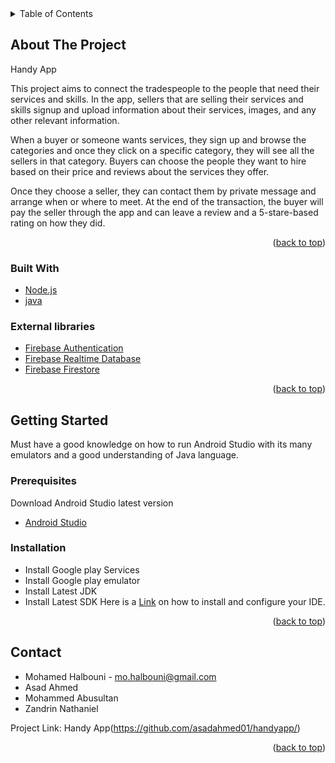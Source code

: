 <div id="top"></div>

<!-- TABLE OF CONTENTS -->
<details>
  <summary>Table of Contents</summary>
  <ol>
    <li>
      <a href="#about-the-project">About The Project</a>
      <ul>
        <li><a href="#built-with">Built With</a></li>
        <li><a href="#external-libraries">External libraries</a></li>
      </ul>
    </li>
    <li>
      <a href="#getting-started">Getting Started</a>
      <ul>
        <li><a href="#prerequisites">Prerequisites</a></li>
        <li><a href="#installation">Installation</a></li>
      </ul>
    </li>
    <li><a href="#usage">Usage</a></li>
    <li><a href="#contributing">Contributing</a></li>
    <li><a href="#license">License</a></li>
    <li><a href="#contact">Contact</a></li>
    <li><a href="#acknowledgments">Acknowledgments</a></li>
  </ol>
</details>



<!-- ABOUT THE PROJECT -->
## About The Project

Handy App

This project aims to connect the tradespeople to the people that need their services and skills. 
In the app, sellers that are selling their services and skills signup and upload information about their services, images, and any other relevant information.

When a buyer or someone wants services, they sign up and browse the categories and once they click on a specific category, they will see all the sellers in that category. 
Buyers can choose the people they want to hire based on their price and reviews about the services they offer.

Once they choose a seller, they can contact them by private message and arrange when or where to meet.
At the end of the transaction, the buyer will pay the seller through the app and can leave a review and a 5-stare-based rating on how they did.
<p align="right">(<a href="#top">back to top</a>)</p>



### Built With


* [Node.js](https://nodejs.org/en/)
* [java](https://docs.oracle.com/javase/7/docs/technotes/guides/language/)

### External libraries

* [Firebase Authentication](https://firebase.google.com/docs/auth)
* [Firebase Realtime Database](https://firebase.google.com/docs/database)
* [Firebase Firestore](https://firebase.google.com/docs/firestore)
<p align="right">(<a href="#top">back to top</a>)</p>



<!-- GETTING STARTED -->
## Getting Started

Must have a good knowledge on how to run Android Studio with its many emulators and a good understanding of Java language.

### Prerequisites

Download Android Studio latest version
* [Android Studio](https://developer.android.com/studio?gclid=EAIaIQobChMIlIDsqZG_9gIVTxZMCh3UgAuHEAAYASAAEgKGuPD_BwE&gclsrc=aw.ds)

### Installation


* Install Google play Services
* Install Google play emulator
* Install Latest JDK
* Install Latest SDK
Here is a [Link](https://developer.android.com/studio/intro/studio-config) on how to install and configure your IDE.
<p align="right">(<a href="#top">back to top</a>)</p>





<!-- CONTACT -->
## Contact

- Mohamed Halbouni - mo.halbouni@gmail.com
- Asad Ahmed
- Mohammed Abusultan
- Zandrin Nathaniel

Project Link: Handy App(https://github.com/asadahmed01/handyapp/)
<p align="right">(<a href="#top">back to top</a>)</p>

